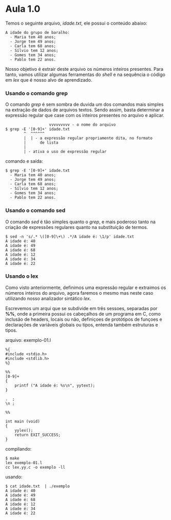 # Aula 1.0

Temos o seguinte arquivo, *idade.txt*, ele possui o conteúdo
abaixo:

```
A idade do grupo de baralho:
  - Maria tem 40 anos;
  - Jorge tem 49 anos;
  - Carla tem 68 anos;
  - Sílvio tem 12 anos;
  - Gomes tem 34 anos;
  - Pablo tem 22 anos.
```

Nosso objetivo é extrair deste arquivo os números inteiros
presentes. Para tanto, vamos utilizar algumas ferramentas do
*shell* e na sequência o código em *lex* que é nosso alvo de
aprendizado.

### Usando o comando grep

O comando *grep* é sem sombra de duvida um dos comandos mais
simples na extração de dados de arquivos textos. Sendo assim,
basta determinar a expressão regular que case com os inteiros
presentes no arquivo e aplicar.

```
                   vvvvvvvvv - o nome do arquivo
$ grep -E '[0-9]+' idade.txt
        ^  ^^^^^^
        |  | - a expressão regular propriamente dita, no formato
        |      de lista
        |
        | - ativa o uso de expressão regular
```

comando e saída:

```
$ grep -E '[0-9]+' idade.txt
  - Maria tem 40 anos;
  - Jorge tem 49 anos;
  - Carla tem 68 anos;
  - Sílvio tem 12 anos;
  - Gomes tem 34 anos;
  - Pablo tem 22 anos.

```

### Usando o comando sed

O comando *sed* é tão simples quanto o *grep*, e mais poderoso
tanto na criação de expressões regulares quanto na substituição
de termos.

```
$ sed -n 's/.* \([0-9]\+\) .*/A idade é: \1/p' idade.txt
A idade é: 40
A idade é: 49
A idade é: 68
A idade é: 12
A idade é: 34
A idade é: 22
```

### Usando o lex

Como visto anteriormente, definimos uma expressão regular e
extraimos os números inteiros do arquivo, agora faremos o mesmo
mas neste caso utilizando nosso analizador sintático *lex*.

Escrevemos um arqui que se subdivide em três sessoes, separadas
por **%%**, onde a primeira possui os cabeçalhos de um programa
em C, como inclusão de headers, locais ou não, definiçoes de
protótipos de funçoes e declarações de variáveis globais ou
tipos, entenda também estruturas e tipos.


arquivo: exemplo-01.l

```
%{
#include <stdio.h>
#include <stdlib.h>
%}

%%
[0-9]+
{
    printf ("A idade é: %s\n", yytext);
}

.  ;
\n ;

%%

int main (void)
{
    yylex();
    return EXIT_SUCCESS;
}
```

compilando:
```
$ make
lex exemplo-01.l
cc lex.yy.c -o exemplo -ll
```

usando:

```
$ cat idade.txt  | ./exemplo
A idade é: 40
A idade é: 49
A idade é: 68
A idade é: 12
A idade é: 34
A idade é: 22
```
